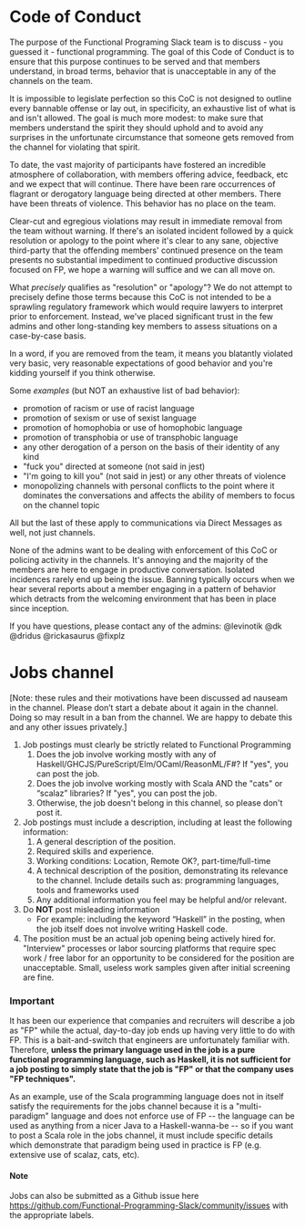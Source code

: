 # Code of Conduct

The purpose of the Functional Programing Slack team is to discuss - you guessed it - functional programming. The goal of this Code of Conduct is to ensure that this purpose continues to be served and that members understand, in broad terms, behavior that is unacceptable in any of the channels on the team. 

It is impossible to legislate perfection so this CoC is not designed to outline every bannable offense or lay out, in specificity, an exhaustive list of what is and isn't allowed. The goal is much more modest: to make sure that members understand the spirit they should uphold and to avoid any surprises in the unfortunate circumstance that someone gets removed from the channel for violating that spirit. 

To date, the vast majority of participants have fostered an incredible atmosphere of collaboration, with members offering advice, feedback, etc and we expect that will continue. There have been rare occurrences of flagrant or derogatory language being directed at other members. There have been threats of violence. This behavior has no place on the team. 

Clear-cut and egregious violations may result in immediate removal from the team without warning. If there's an isolated incident followed by a quick resolution or apology to the point where it's clear to any sane, objective third-party that the offending members' continued presence on the team presents no substantial impediment to continued productive discussion focused on FP, we hope a warning will suffice and we can all move on. 

What _precisely_ qualifies as "resolution" or "apology"? We do not attempt to precisely define those terms because this CoC is not intended to be a sprawling regulatory framework which would require lawyers to interpret prior to enforcement. Instead, we've placed significant trust in the few admins and other long-standing key members to assess situations on a case-by-case basis. 

In a word, if you are removed from the team, it means you blatantly violated very basic, very reasonable expectations of good behavior and you're kidding yourself if you think otherwise. 

Some _examples_ (but NOT an exhaustive list of bad behavior):

- promotion of racism or use of racist language
- promotion of sexism or use of sexist language
- promotion of homophobia or use of homophobic language
- promotion of transphobia or use of transphobic language
- any other derogation of a person on the basis of their identity of any kind 
- "fuck you" directed at someone (not said in jest)
- "I'm going to kill you" (not said in jest) or any other threats of violence
- monopolizing channels with personal conflicts to the point where it dominates the conversations and affects the ability of members to focus on the channel topic

All but the last of these apply to communications via Direct Messages as well, not just channels. 

None of the admins want to be dealing with enforcement of this CoC or policing activity in the channels. It's annoying and the majority of the members are here to engage in productive conversation. Isolated incidences rarely end up being the issue. Banning typically occurs when we hear several reports about a member engaging in a pattern of behavior which detracts from the welcoming environment that has been in place since inception. 

If you have questions, please contact any of the admins: @levinotik @dk @dridus @rickasaurus @fixplz


# Jobs channel

[Note: these rules and their motivations have been discussed ad nauseam in the channel. Please don’t start a debate about it again in the channel. Doing so may result in a ban from the channel. We are happy to debate this and any other issues privately.]

1. Job postings must clearly be strictly related to Functional Programming
    1. Does the job involve working mostly with any of Haskell/GHCJS/PureScript/Elm/OCaml/ReasonML/F#? If "yes", you can post the job.
    2. Does the job involve working mostly with Scala AND the "cats" or “scalaz” libraries? If "yes", you can post the job.
    3. Otherwise, the job doesn't belong in this channel, so please don't post it.
2. Job postings must include a description, including at least the following information:
    1. A general description of the position.
    2. Required skills and experience.
    3. Working conditions: Location, Remote OK?, part-time/full-time
    4. A technical description of the position, demonstrating its relevance to the channel. Include details such as: programming languages, tools and frameworks used
    5. Any additional information you feel may be helpful and/or relevant.
3. Do **NOT** post misleading information
    - For example: including the keyword “Haskell” in the posting, when the job itself does not involve writing Haskell code.
4. The position must be an actual job opening being actively hired for. "Interview" processes or labor sourcing platforms that require spec work / free labor for an opportunity to be considered for the position are unacceptable. Small, useless work samples given after initial screening are fine.

### Important

It has been our experience that companies and recruiters will describe a job as "FP" while the actual, day-to-day job ends up having very little to do with FP. This is a bait-and-switch that engineers are unfortunately familiar with. Therefore, __unless the primary language used in the job is a pure functional programming language, such as Haskell, it is not sufficient for a job posting to simply state that the job is "FP" or that the company uses "FP techniques".__ 

As an example, use of the Scala programming language does not in itself satisfy the requirements for the jobs channel because it is a "multi-paradigm" language and does not enforce use of FP -- the language can be used as anything from a nicer Java to a Haskell-wanna-be -- so if you want to post a Scala role in the jobs channel, it must include specific details which demonstrate that paradigm being used in practice is FP (e.g. extensive use of scalaz, cats, etc).

#### Note

Jobs can also be submitted as a Github issue here https://github.com/Functional-Programming-Slack/community/issues with the appropriate labels. 
